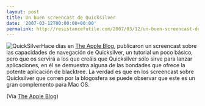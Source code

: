 ```yaml
---
layout: post
title: Un buen screencast de Quicksilver
date: '2007-03-12T00:00:00+00:00'
permalink: http://resistancefutile.com/2007/03/12/un-buen-screencast-de-quicksilver/
---
```

<img class="derecha" src='http://resistancefutile.com/wp-content/quicksilver_logo.png' alt='QuickSilver' />Hace días en <a href="http://theappleblog.com/2007/02/28/quicksilver-screencast-arrowing/">The Apple Blog</a>, publicaron un screencast sobre las capacidades de navegación de Quicksilver, un tutorial un poco básico, pero que os servirá a los que creáis que Quicksilver sólo sirve para lanzar aplicaciones, en él se demuestra alguna de las bondades que ofrece la potente aplicación de blacktree. La verdad es que en los screencast sobre Quicksilver que corren por la blogosfera se puede observar que este es un gran complemento para Mac OS.

(Vía <a href="http://theappleblog.com/2007/02/28/quicksilver-screencast-arrowing/">The Apple Blog</a>)

